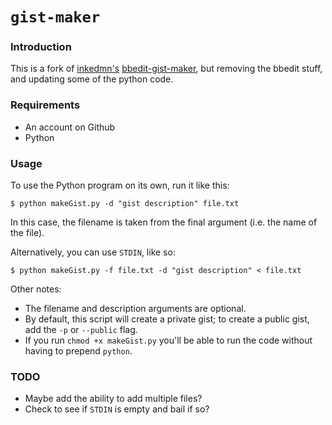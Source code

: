 `gist-maker`
=================

### Introduction

This is a fork of [inkedmn's](https://github.com/inkedmn) [bbedit-gist-maker](inkedmn/bbedit-gist-maker), but removing the bbedit stuff, and updating some of the python code.

### Requirements

* An account on Github
* Python

### Usage

To use the Python program on its own, run it like this:

`$ python makeGist.py -d "gist description" file.txt`

In this case, the filename is taken from the final argument (i.e. the name of the file).

Alternatively, you can use `STDIN`, like so:

`$ python makeGist.py -f file.txt -d "gist description" < file.txt`

Other notes:
* The filename and description arguments are optional.  
* By default, this script will create a private gist; to create a public gist, add the `-p` or `--public` flag.  
* If you run `chmod +x makeGist.py` you'll be able to run the code without having to prepend `python`.

### TODO

* Maybe add the ability to add multiple files?
* Check to see if `STDIN` is empty and bail if so?

